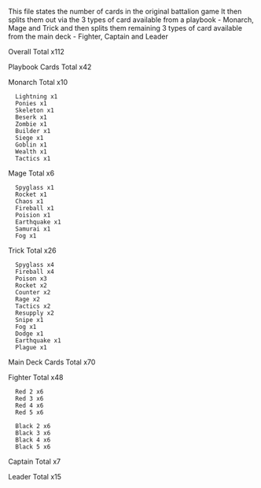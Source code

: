 This file states the number of cards in the original battalion game
It then splits them out via the 3 types of card available from a playbook - Monarch, Mage and Trick
and then splits them remaining 3 types of card available from the main deck - Fighter, Captain and Leader

Overall
  Total x112 

Playbook Cards
  Total x42

  Monarch
    Total x10

      Lightning x1
      Ponies x1
      Skeleton x1
      Beserk x1
      Zombie x1
      Builder x1
      Siege x1
      Goblin x1
      Wealth x1
      Tactics x1

  Mage
    Total x6

      Spyglass x1
      Rocket x1
      Chaos x1
      Fireball x1
      Poision x1
      Earthquake x1
      Samurai x1
      Fog x1


  Trick
    Total x26

      Spyglass x4
      Fireball x4
      Poison x3
      Rocket x2
      Counter x2
      Rage x2
      Tactics x2
      Resupply x2
      Snipe x1
      Fog x1
      Dodge x1
      Earthquake x1
      Plague x1


Main Deck Cards
  Total x70

  Fighter
    Total x48

      Red 2 x6
      Red 3 x6
      Red 4 x6
      Red 5 x6

      Black 2 x6
      Black 3 x6
      Black 4 x6
      Black 5 x6

  Captain
    Total x7

  Leader
    Total x15
